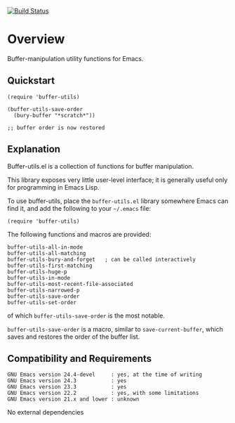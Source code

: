 [![Build Status](https://secure.travis-ci.org/rolandwalker/buffer-utils.png?branch=master)](http://travis-ci.org/rolandwalker/buffer-utils)

# Overview

Buffer-manipulation utility functions for Emacs.

## Quickstart

```elisp
(require 'buffer-utils)
 
(buffer-utils-save-order
  (bury-buffer "*scratch*"))
 
;; buffer order is now restored
```

## Explanation

Buffer-utils.el is a collection of functions for buffer manipulation.

This library exposes very little user-level interface; it is
generally useful only for programming in Emacs Lisp.

To use buffer-utils, place the `buffer-utils.el` library somewhere
Emacs can find it, and add the following to your `~/.emacs` file:

```elisp
(require 'buffer-utils)
```

The following functions and macros are provided:

	buffer-utils-all-in-mode
	buffer-utils-all-matching
	buffer-utils-bury-and-forget   ; can be called interactively
	buffer-utils-first-matching
	buffer-utils-huge-p
	buffer-utils-in-mode
	buffer-utils-most-recent-file-associated
	buffer-utils-narrowed-p
	buffer-utils-save-order
	buffer-utils-set-order

of which `buffer-utils-save-order` is the most notable.

`buffer-utils-save-order` is a macro, similar to `save-current-buffer`,
which saves and restores the order of the buffer list.

## Compatibility and Requirements

	GNU Emacs version 24.4-devel     : yes, at the time of writing
	GNU Emacs version 24.3           : yes
	GNU Emacs version 23.3           : yes
	GNU Emacs version 22.2           : yes, with some limitations
	GNU Emacs version 21.x and lower : unknown

No external dependencies
